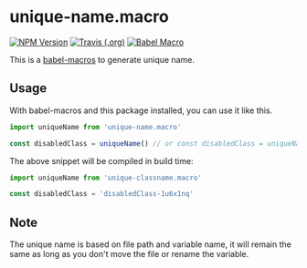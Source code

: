 # unique-name.macro

[![NPM Version](https://img.shields.io/npm/v/unique-name.macro.svg?style=flat-square)](https://www.npmjs.com/package/unique-name.macro)
[![Travis (.org)](https://img.shields.io/travis/huchenme/unique-name.macro.svg?style=flat-square)](https://travis-ci.org/huchenme/unique-name.macro)
[![Babel Macro](https://img.shields.io/badge/babel--macro-%F0%9F%8E%A3-f5da55.svg?style=flat-square)](https://github.com/kentcdodds/babel-plugin-macros)

This is a [babel-macros](https://github.com/kentcdodds/babel-macros) to generate unique name.

## Usage

With babel-macros and this package installed, you can use it like this.

```javascript
import uniqueName from 'unique-name.macro'

const disabledClass = uniqueName() // or const disabledClass = uniqueName('disabledClass')
```

The above snippet will be compiled in build time:

```javascript
import uniqueName from 'unique-classname.macro'

const disabledClass = 'disabledClass-1u6x1nq'
```

## Note

The unique name is based on file path and variable name, it will remain the same as long as you don't move the file or rename the variable.
